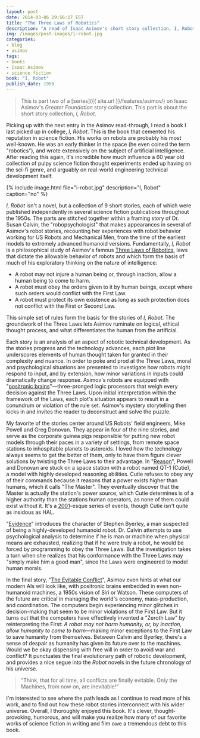 ```yaml
---
layout: post
date: 2014-03-06 19:56:17 EST
title: "The Three Laws of Robotics"
description: "A read of Isaac Asimov's short story collection, I, Robot."
img: /images/post-images/i-robot.jpg
categories:
- blog
- asimov
tags:
- books
- Isaac Asimov
- science fiction
book: "I, Robot"
publish_date: 1950
---
```


>This is part two of a [series]({{ site.url }}/features/asimov/) on Isaac Asimov's _Greater Foundation_ story collection. This part is about the short story collection, _I, Robot_.

Picking up with the next entry in the Asimov read-through, I read a book I last picked up in college, _I, Robot_. This is the book that cemented his reputation in science fiction. His works on robots are probably his most well-known. He was an early thinker in the space (he even coined the term "robotics"), and wrote extensively on the subject of artificial intelligence. After reading this again, it's incredible how much influence a 60 year old collection of pulpy science fiction thought experiments ended up having on the sci-fi genre, and arguably on real-world engineering technical development itself.

{% include image.html file="i-robot.jpg" description="I, Robot" caption="no" %}

_I, Robot_ isn't a novel, but a collection of 9 short stories, each of which were published independently in several science fiction publications throughout the 1950s. The parts are stitched together within a framing story of Dr. Susan Calvin, the "robopsychologist" that makes appearances in several of Asimov's robot stories, recounting her experiences with robot behavior working for US Robots and Mechanical Men, from the time of the earliest models to extremely advanced humanoid versions. Fundamentally, _I, Robot_ is a philosophical study of Asimov's famous [Three Laws of Robotics](https://en.wikipedia.org/wiki/Three_Laws_of_Robotics), laws that dictate the allowable behavior of robots and which form the basis of much of his exploratory thinking on the nature of intelligence:

* A robot may not injure a human being or, through inaction, allow a human being to come to harm.
* A robot must obey the orders given to it by human beings, except where such orders would conflict with the First Law.
* A robot must protect its own existence as long as such protection does not conflict with the First or Second Law.

This simple set of rules form the basis for the stories of _I, Robot_. The groundwork of the Three Laws lets Asimov ruminate on logical, ethical thought process, and what differentiates the human from the artificial.

Each story is an analysis of an aspect of robotic technical development. As the stories progress and the technology advances, each plot line underscores elements of human thought taken for granted in their complexity and nuance. In order to poke and prod at the Three Laws, moral and psychological situations are presented to investigate how robots might respond to input, and by extension, how minor variations in inputs could dramatically change response. Asimov's robots are equipped with "[positronic brains](https://en.wikipedia.org/wiki/Positronic_brain)"&mdash;three-pronged logic processors that weigh every decision against the Three Laws. Upon initial interpretation within the framework of the Laws, each plot's situation appears to result in a conundrum or violation of the rule set. Asimov's mystery storytelling then kicks in and invites the reader to deconstruct and solve the puzzle.

My favorite of the stories center around US Robots' field engineers, Mike Powell and Greg Donovan. They appear in four of the nine stories, and serve as the corporate guinea pigs responsible for putting new robot models through their paces in a variety of settings, from remote space stations to inhospitable planets to asteroids. I loved how the technology always seems to get the better of them, only to have them figure clever solutions by twisting the Three Laws to their advantage. In "[Reason](https://en.wikipedia.org/wiki/Reason_(short_story))", Powell and Donovan are stuck on a space station with a robot named QT-1 (Cutie), a model with highly developed reasoning abilities. Cutie refuses to obey any of their commands because it reasons that a power exists higher than humans, which it calls "The Master". They eventually discover that the Master is actually the station's power source, which Cutie determines is of a higher authority than the stations human operators, as none of them could exist without it. It's a [2001](https://en.wikipedia.org/wiki/2001:_A_Space_Odyssey_(film))-esque series of events, though Cutie isn't quite as insidous as HAL.

"[Evidence](https://en.wikipedia.org/wiki/Evidence_(short_story))" introduces the character of Stephen Byerley, a man suspected of being a highly-developed humanoid robot. Dr. Calvin attempts to use psychological analysis to determine if he is man or machine when physical means are exhausted, realizing that if he were truly a robot, he would be forced by programming to obey the Three Laws. But the investigation takes a turn when she realizes that his conformance with the Three Laws may "simply make him a good man", since the Laws were engineered to model human morals.

In the final story, "[The Evitable Conflict](https://en.wikipedia.org/wiki/The_Evitable_Conflict)", Asimov even hints at what our modern AIs will look like, with positronic brains embedded in even non-humanoid machines, a 1950s vision of Siri or Watson. These computers of the future are critical in managing the world's economy, mass-production, and coordination. The computers begin experiencing minor glitches in decision-making that seem to be minor violations of the First Law. But it turns out that the computers have effectively invented a "Zeroth Law" by reinterpreting the First: _A robot may not harm humanity, or, by inaction, allow humanity to come to harm_&mdash;making minor exceptions to the First Law to save humanity from themselves. Between Calvin and Byerley, there's a sense of despair as humanity has given its future over to the machines. Would we be okay dispensing with free will in order to avoid war and conflict? It punctuates the final evolutionary path of robotic development, and provides a nice segue into the _Robot_ novels in the future chronology of his universe.

> “Think, that for all time, all conflicts are finally evitable. Only the Machines, from now on, are inevitable!”

I'm interested to see where the path leads as I continue to read more of his work, and to find out how these robot stories interconnect with his wider universe. Overall, I thoroughly enjoyed this book. It's clever, thought-provoking, humorous, and will make you realize how many of our favorite works of science fiction in writing and film owe a tremendous debt to this book.
